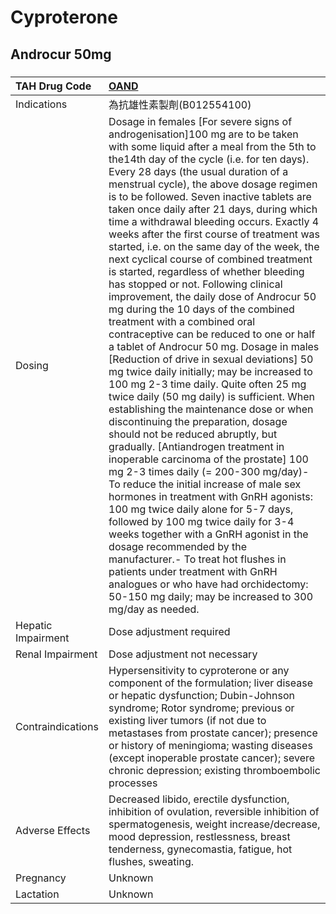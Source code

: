 # Cyproterone

## Androcur 50mg

##### 

| TAH Drug Code      | [OAND](https://www.tahsda.org.tw/drugs/hissearch.php?drug_code=OAND)                                                                                                                                                                                                                                                                                                                                                                                                                                                                                                                                                                                                                                                                                                                                                                                                                                                                                                                                                                                                                                                                                                                                                                                                                                                                                                                                                                                                                                                                                                                                                                                                                   |
|:-------------------|:---------------------------------------------------------------------------------------------------------------------------------------------------------------------------------------------------------------------------------------------------------------------------------------------------------------------------------------------------------------------------------------------------------------------------------------------------------------------------------------------------------------------------------------------------------------------------------------------------------------------------------------------------------------------------------------------------------------------------------------------------------------------------------------------------------------------------------------------------------------------------------------------------------------------------------------------------------------------------------------------------------------------------------------------------------------------------------------------------------------------------------------------------------------------------------------------------------------------------------------------------------------------------------------------------------------------------------------------------------------------------------------------------------------------------------------------------------------------------------------------------------------------------------------------------------------------------------------------------------------------------------------------------------------------------------------|
| Indications        | 為抗雄性素製劑(B012554100)                                                                                                                                                                                                                                                                                                                                                                                                                                                                                                                                                                                                                                                                                                                                                                                                                                                                                                                                                                                                                                                                                                                                                                                                                                                                                                                                                                                                                                                                                                                                                                                                                                                             |
| Dosing             | Dosage in females [For severe signs of androgenisation]100 mg are to be taken with some liquid after a meal from the 5th to the14th day of the cycle (i.e. for ten days). Every 28 days (the usual duration of a menstrual cycle), the above dosage regimen is to be followed. Seven inactive tablets are taken once daily after 21 days, during which time a withdrawal bleeding occurs. Exactly 4 weeks after the first course of treatment was started, i.e. on the same day of the week, the next cyclical course of combined treatment is started, regardless of whether bleeding has stopped or not. Following clinical improvement, the daily dose of Androcur 50 mg during the 10 days of the combined treatment with a combined oral contraceptive can be reduced to one or half a tablet of Androcur 50 mg. Dosage in males [Reduction of drive in sexual deviations] 50 mg twice daily initially; may be increased to 100 mg 2-3 time daily. Quite often 25 mg twice daily (50 mg daily) is sufficient. When establishing the maintenance dose or when discontinuing the preparation, dosage should not be reduced abruptly, but gradually. [Antiandrogen treatment in inoperable carcinoma of the prostate] 100 mg 2-3 times daily (= 200-300 mg/day)- To reduce the initial increase of male sex hormones in treatment with GnRH agonists: 100 mg twice daily alone for 5-7 days, followed by 100 mg twice daily for 3-4 weeks together with a GnRH agonist in the dosage recommended by the manufacturer.- To treat hot flushes in patients under treatment with GnRH analogues or who have had orchidectomy: 50-150 mg daily; may be increased to 300 mg/day as needed. |
| Hepatic Impairment | Dose adjustment required                                                                                                                                                                                                                                                                                                                                                                                                                                                                                                                                                                                                                                                                                                                                                                                                                                                                                                                                                                                                                                                                                                                                                                                                                                                                                                                                                                                                                                                                                                                                                                                                                                                               |
| Renal Impairment   | Dose adjustment not necessary                                                                                                                                                                                                                                                                                                                                                                                                                                                                                                                                                                                                                                                                                                                                                                                                                                                                                                                                                                                                                                                                                                                                                                                                                                                                                                                                                                                                                                                                                                                                                                                                                                                          |
| Contraindications  | Hypersensitivity to cyproterone or any component of the formulation; liver disease or hepatic dysfunction; Dubin-Johnson syndrome; Rotor syndrome; previous or existing liver tumors (if not due to metastases from prostate cancer); presence or history of meningioma; wasting diseases (except inoperable prostate cancer); severe chronic depression; existing thromboembolic processes                                                                                                                                                                                                                                                                                                                                                                                                                                                                                                                                                                                                                                                                                                                                                                                                                                                                                                                                                                                                                                                                                                                                                                                                                                                                                            |
| Adverse Effects    | Decreased libido, erectile dysfunction, inhibition of ovulation, reversible inhibition of spermatogenesis, weight increase/decrease, mood depression, restlessness, breast tenderness, gynecomastia, fatigue, hot flushes, sweating.                                                                                                                                                                                                                                                                                                                                                                                                                                                                                                                                                                                                                                                                                                                                                                                                                                                                                                                                                                                                                                                                                                                                                                                                                                                                                                                                                                                                                                                   |
| Pregnancy          | Unknown                                                                                                                                                                                                                                                                                                                                                                                                                                                                                                                                                                                                                                                                                                                                                                                                                                                                                                                                                                                                                                                                                                                                                                                                                                                                                                                                                                                                                                                                                                                                                                                                                                                                                |
| Lactation          | Unknown                                                                                                                                                                                                                                                                                                                                                                                                                                                                                                                                                                                                                                                                                                                                                                                                                                                                                                                                                                                                                                                                                                                                                                                                                                                                                                                                                                                                                                                                                                                                                                                                                                                                                |

